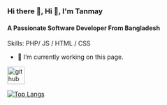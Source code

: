 ### Hi there 👋, Hi 👋, I'm Tanmay
#### A Passionate Software Developer From Bangladesh

Skills: PHP/ JS / HTML / CSS

- 🔭 I’m currently working on this page. 


[<img src='https://cdn.jsdelivr.net/npm/simple-icons@3.0.1/icons/github.svg' alt='github' height='40'>](https://github.com/w3tanmay)  

[![Top Langs](https://github-readme-stats.vercel.app/api/top-langs/?username=w3tanmay)](https://github.com/anuraghazra/github-readme-stats)

